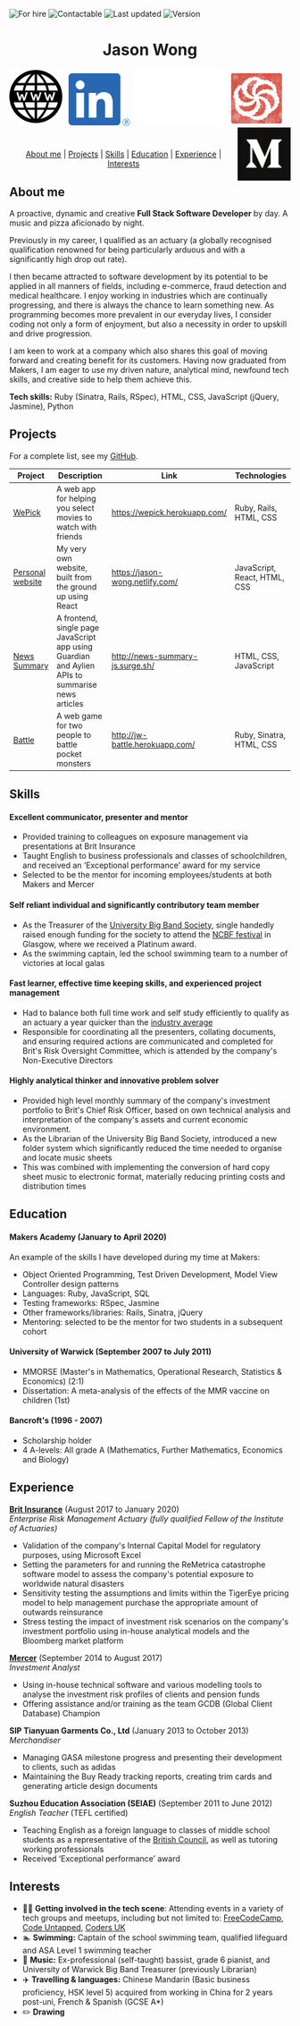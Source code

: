 ![For hire](https://img.shields.io/badge/Available_for_hire-Yes-brightgreen)
![Contactable](https://img.shields.io/badge/Contactable-For_sure-9cf)
![Last updated](https://img.shields.io/badge/Last_updated-April_2020-blue)
![Version](https://img.shields.io/badge/Version-2.0-blueviolet)


<div align="center">

[//]: # (Testing how to make comments which aren't rendered)

# Jason Wong #


<a href="https://jason-wong.netlify.com"><img src="images/www.png" width="95" alt="My website" align="left"></a>
<a href="https://www.linkedin.com/in/jasylwong/"><img src="images/linkedin.png" width="110" alt="LinkedIn"></a>
<img src="images/white_space.jpg" width="170" height="100">
<a href="https://www.codewars.com/users/jasylwong"><img src="images/codewars.png" width="100" alt="Codewars"></a>
<a href="https://medium.com/@jasylwong"><img src="images/Monogram.svg" width="95" alt="Medium" align="right"></a>

#

[About me](#about_me) | [Projects](#projects) | [Skills](#skills) | [Education](#education) | [Experience](#experience) | [Interests](#interests)

</div>

## <a name="about_me">About me</a>

A proactive, dynamic and creative **Full Stack Software Developer** by day. A music and pizza aficionado by night.

Previously in my career, I qualified as an actuary (a globally recognised qualification renowned for being particularly arduous and with a significantly high drop out rate).

I then became attracted to software development by its potential to be applied in all manners of fields, including e-commerce, fraud detection and medical healthcare. I enjoy working in industries which are continually progressing, and there is always the chance to learn something new. As programming becomes more prevalent in our everyday lives, I consider coding not only a form of enjoyment, but also a necessity in order to upskill and drive progression.

I am keen to work at a company which also shares this goal of moving forward and creating benefit for its customers. Having now graduated from Makers, I am eager to use my driven nature, analytical mind, newfound tech skills, and creative side to help them achieve this. 

**Tech skills:** Ruby (Sinatra, Rails, RSpec), HTML, CSS, JavaScript (jQuery, Jasmine), Python

## <a name="projects">Projects</a>

For a complete list, see my [GitHub](https://github.com/jasylwong?tab=repositories).

| Project   | Description | Link | Technologies |
|---        |---          |---   |---           |
| [WePick](https://github.com/jasylwong/wepick) | A web app for helping you select movies to watch with friends | https://wepick.herokuapp.com/ | Ruby, Rails, HTML, CSS |
| [Personal website](https://github.com/jasylwong/my_website) | My very own website, built from the ground up using React | https://jason-wong.netlify.com/ | JavaScript, React, HTML, CSS |
| [News Summary](https://github.com/jasylwong/noteApp) | A frontend, single page JavaScript app using Guardian and Aylien APIs to summarise news articles | http://news-summary-js.surge.sh/ | HTML, CSS, JavaScript |
| [Battle](https://github.com/jasylwong/battle) | A web game for two people to battle pocket monsters | http://jw-battle.herokuapp.com/ | Ruby, Sinatra, HTML, CSS |

## Skills ##

#### Excellent communicator, presenter and mentor ####
- Provided training to colleagues on exposure management via presentations at Brit Insurance
- Taught English to business professionals and classes of schoolchildren, and received an ‘Exceptional performance’ award for my service
- Selected to be the mentor for incoming employees/students at both Makers and Mercer

#### Self reliant individual and significantly contributory team member ####
- As the Treasurer of the [University Big Band Society](http://thebigband.co.uk/), single handedly raised enough funding for the society to attend the [NCBF festival](https://www.ncbf.info/) in Glasgow, where we received a Platinum award.
- As the swimming captain, led the school swimming team to a number of victories at local galas

#### Fast learner, effective time keeping skills, and experienced project management ####
- Had to balance both full time work and self study efficiently to qualify as an actuary a year quicker than the [industry average](https://www.theactuary.com/archive/old-articles/part-6/a-long-road-3F/)
- Responsible for coordinating all the presenters, collating documents, and ensuring required actions are communicated and completed for Brit's Risk Oversight Committee, which is attended by the company's Non-Executive Directors

#### Highly analytical thinker and innovative problem solver ####
- Provided high level monthly summary of the company's investment portfolio to Brit's Chief Risk Officer, based on own technical analysis and interpretation of the company's assets and current economic environment.
- As the Librarian of the University Big Band Society, introduced a new folder system which significantly reduced the time needed to organise and locate music sheets
- This was combined with implementing the conversion of hard copy sheet music to electronic format, materially reducing printing costs and distribution times

## Education ##

#### Makers Academy (January to April 2020)

An example of the skills I have developed during my time at Makers:
- Object Oriented Programming, Test Driven Development, Model View Controller design patterns
- Languages: Ruby, JavaScript, SQL
- Testing frameworks: RSpec, Jasmine
- Other frameworks/libraries: Rails, Sinatra, jQuery
- Mentoring: selected to be the mentor for two students in a subsequent cohort

#### University of Warwick (September 2007 to July 2011)

- MMORSE (Master's in Mathematics, Operational Research, Statistics & Economics) (2:1)
- Dissertation: A meta-analysis of the effects of the MMR vaccine on children (1st)

#### Bancroft's (1996 - 2007)

- Scholarship holder
- 4 A-levels: All grade A (Mathematics, Further Mathematics, Economics and Biology)

## Experience ##

**[Brit Insurance](https://www.britinsurance.com/)** (August 2017 to January 2020)    
*Enterprise Risk Management Actuary (fully qualified Fellow of the Institute of Actuaries)*  
- Validation of the company's Internal Capital Model for regulatory purposes, using Microsoft Excel
- Setting the parameters for and running the ReMetrica catastrophe software model to assess the company's potential exposure to worldwide natural disasters
- Sensitivity testing the assumptions and limits within the TigerEye pricing model to help management purchase the appropriate amount of outwards reinsurance
- Stress testing the impact of investment risk scenarios on the company's investment
portfolio using in-house analytical models and the Bloomberg market platform

**[Mercer](https://www.mercer.com/)** (September 2014 to August 2017)   
*Investment Analyst*  
- Using in-house technical software and various modelling tools to analyse the investment risk profiles of clients and pension funds
- Offering assistance and/or training as the team GCDB (Global Client Database) Champion

**SIP Tianyuan Garments Co., Ltd** (January 2013 to October 2013)   
*Merchandiser*  
- Managing GASA milestone progress and presenting their development to clients, such as adidas
- Maintaining the Buy Ready tracking reports, creating trim cards and generating article design documents

**Suzhou Education Association (SEIAE)** (September 2011 to June 2012)   
*English Teacher* (TEFL certified)  
- Teaching English as a foreign language to classes of middle school students as a representative of the [British Council](https://www.britishcouncil.org/), as well as tutoring working professionals
- Received ‘Exceptional performance’ award

## Interests ##

- 👨‍💻 **Getting involved in the tech scene**: Attending events in a variety of tech groups and meetups, including but not limited to: [FreeCodeCamp](https://www.freecodecamp.org/), [Code Untapped](https://codeuntapped.com/), [Coders UK](https://www.meetup.com/CodersUK/)
- 🏊 **Swimming:** Captain of the school swimming team, qualified lifeguard and ASA Level 1 swimming teacher
- 🎸 **Music:** Ex-professional (self-taught) bassist, grade 6 pianist, and University of Warwick Big Band Treasurer (previously Librarian)
- ✈️ **Travelling & languages:** Chinese Mandarin (Basic business proficiency, HSK level 5) acquired from working in China for 2 years post-uni, French & Spanish (GCSE A*)
- ✏️ **Drawing** 
